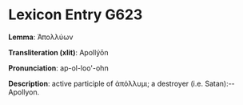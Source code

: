 # Lexicon Entry G623

**Lemma**: Ἀπολλύων

**Transliteration (xlit)**: Apollýōn

**Pronunciation**: ap-ol-loo'-ohn

**Description**:
active participle of ἀπόλλυμι; a destroyer (i.e. Satan):--Apollyon.
